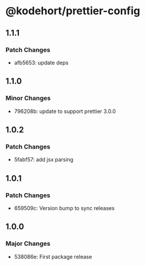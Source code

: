 # @kodehort/prettier-config

## 1.1.1

### Patch Changes

- afb5653: update deps

## 1.1.0

### Minor Changes

- 796208b: update to support prettier 3.0.0

## 1.0.2

### Patch Changes

- 5fabf57: add jsx parsing

## 1.0.1

### Patch Changes

- 659509c: Version bump to sync releases

## 1.0.0

### Major Changes

- 538086e: First package release
